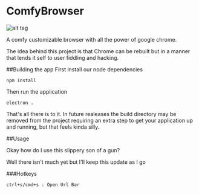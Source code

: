 # ComfyBrowser 
![alt tag](https://s17.postimg.org/bzrmj62hb/comfybrowser.png)

A comfy customizable browser with all the power of google chrome.

The idea behind this project is that Chrome can be rebuilt but in a manner that lends it self to user fiddling and hacking. 


##Building the app
First install our node dependencies
```
npm install
```
Then run the application

```
electron .
```

That's all there is to it. In future realeases the build directory may be removed from the project requiring an extra step to get your application up and running, but that feels kinda silly. 


##Usage

Okay how do I use this slippery son of a gun?

Well there isn't much yet but I'll keep this update as I go

###Hotkeys
```
ctrl+s/cmd+s : Open Url Bar
```
